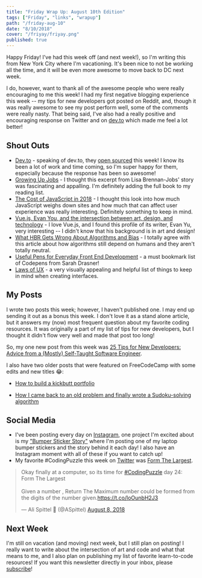 ```yaml
---
title: "Friday Wrap Up: August 10th Edition"
tags: ["Friday", "links", "wrapup"]
path: "/friday-aug-10"
date: "8/10/2018"
cover: "/friyay/friyay.png"
published: true
---
```


Happy Friday! I've had this week off (and next week!), so I'm writing this from New York City where I'm vacationing. It's been nice to not be working all the time, and it will be even more awesome to move back to DC next week. 

I do, however, want to thank all of the awesome people who were really encouraging to me this week! I had my first negative blogging experience this week -- my tips for new developers got posted on Reddit, and, though it was really awesome to see my post perform well, some of the comments were really nasty. That being said, I've also had a really positive and encouraging response on Twitter and on [dev.to](https://dev.to/) which made me feel a lot better!

## Shout Outs

* [Dev.to](https://dev.to/) - speaking of dev.to, they [open sourced](https://github.com/thepracticaldev/dev.to) this week! I know its been a lot of work and time coming, so I'm super happy for them, especially because the response has been so awesome!
* [Growing Up Jobs](https://www.vanityfair.com/news/2018/08/lisa-brennan-jobs-small-fry-steve-jobs-daughter) - I thought this excerpt from Lisa Brennan-Jobs' story was fascinating and appalling. I'm definitely adding the full book to my reading list.
* [The Cost of JavaScript in 2018](https://medium.com/@addyosmani/the-cost-of-javascript-in-2018-7d8950fbb5d4) - I thought this look into how much JavaScript weighs down sites and how much that can affect user experience was really interesting. Definitely something to keep in mind.
* [Vue.js, Evan You, and the intersection between art, design, and technology](https://blog.tidelift.com/vuejs-evan-you-javascript-framework) - I love Vue.js, and I found this profile of its writer, Evan Yu, very interesting -- I didn't know that his background is in art and design!
* [What HBR Gets Wrong About Algorithms and Bias](http://www.fast.ai/2018/08/07/hbr-bias-algorithms/) - I totally agree with this article about how algorithms still depend on humans and they aren't totally neutral. 
* [Useful Pens for Everyday Front End Development](https://codepen.io/collection/nMgKxJ/) - a must bookmark list of Codepens from Sarah Drasner!
* [Laws of UX](https://lawsofux.com/) - a very visually appealing and helpful list of things to keep in mind when creating interfaces.

## My Posts

I wrote two posts this week; however, I haven't published one. I may end up sending it out as a bonus this week. I don't love it as a stand alone article, but it answers my (now) most frequent question about my favorite coding resources. It was originally a part of my list of tips for new developers, but I thought it didn't flow very well and made that post too long!

So, my one new post from this week was [25 Tips for New Developers: Advice from a (Mostly) Self-Taught Software Engineer](https://zen-of-programming.com/start-programming).

I also have two older posts that were featured on FreeCodeCamp with some edits and new titles 😂:

* [How to build a kickbutt portfolio](https://medium.freecodecamp.org/how-to-build-a-kickbutt-portfolio-57b26a0b825d)

* [How I came back to an old problem and finally wrote a Sudoku-solving algorithm](https://medium.freecodecamp.org/coming-back-to-old-problems-how-i-finally-wrote-a-sudoku-solving-algorithm-3b371e6c63bd)

## Social Media

* I've been posting every day on [Instagram](https://www.instagram.com/ali_writes_code/), one project I'm excited about is my ["Bumper Sticker Story"](https://www.instagram.com/p/BmLsF9mhCg0/?utm_source=ig_web_copy_link) where I'm posting one of my laptop bumper stickers and the story behind it each day! I also have an Instagram moment with all of these if you want to catch up!
* My favorite #CodingPuzzle this week on [Twitter](https://twitter.com/ASpittel) was [Form The Largest](https://twitter.com/ASpittel/status/1027313597960081409).

<blockquote class="twitter-tweet" data-partner="tweetdeck"><p lang="en" dir="ltr">Okay finally at a computer, so its time for <a href="https://twitter.com/hashtag/CodingPuzzle?src=hash&amp;ref_src=twsrc%5Etfw">#CodingPuzzle</a> day 24: Form The Largest<br><br>Given a number , Return The Maximum number could be formed from the digits of the number given.<a href="https://t.co/loOunbH2J3">https://t.co/loOunbH2J3</a></p>&mdash; Ali Spittel 💁 (@ASpittel) <a href="https://twitter.com/ASpittel/status/1027313597960081409?ref_src=twsrc%5Etfw">August 8, 2018</a></blockquote>
<script async src="https://platform.twitter.com/widgets.js" charset="utf-8"></script>

## Next Week

I'm still on vacation (and moving) next week, but I still plan on posting! I really want to write about the intersection of art and code and what that means to me, and I also plan on publishing my list of favorite learn-to-code resources! If you want this newsletter directly in your inbox, please [subscribe](https://tinyletter.com/ali_writes_code)! 
